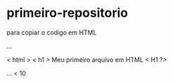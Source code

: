  # primeiro-repositorio
 
 para copiar o codigo em HTML
 
 ...
 
 < html >
  < h1 > Meu primeiro arquivo em HTML < H1 ?>
 <HTML >

...
<
10
